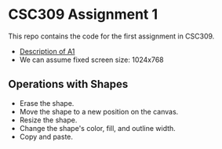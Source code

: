 CSC309 Assignment 1
====================

This repo contains the code for the first assignment in CSC309.

* [Description of A1](http://www.cs.toronto.edu/~delara/courses/csc309/)
* We can assume fixed screen size: 1024x768

## Operations with Shapes

* Erase the shape.
* Move the shape to a new position on the canvas.
* Resize the shape.
* Change the shape's color, fill, and outline width.
* Copy and paste. 